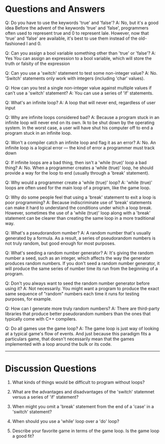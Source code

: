 # Questions and Answers

Q: Do you have to use the keywords 'true' and 'false'? 
A: No, but it's a good idea Before the advent of the keywords 'true' and 'false', programmers often used to represent true and 0 to represent lale. However, now that 'true' and 'false' are available, it's best to use them instead of the old-fashioned I and 0. 

Q: Can you assign a bool variable something other than 'true' or 'false'?
A: Yes You can assign an expression to a bool variable, which will store the truth or falsity of the expression 

Q: Can you use a 'switch' statement to test some non-integer value?
A: No. 'Switch' statements only work with integers (including 'char' values).

Q: How can you test a single non-integer value against multiple values if can't use a 'switch' statement? 
A: You can use a series of 'if' statements.

Q: What's an infinite loop?
A: A loop that will never end, regardless of user input 

Q: Why are infinite loops considered bad?
A: Because a program stuck in an infinite loop will never end on its own. Ik to be shut down by the operating system. In the worst case, a user will have shut his computer off to end a program stuck in an infinite loop.

Q: Won't a compiler catch an infinite loop and flag it as an error? 
A: No. An infinite loop is a logical error — the kind of error a programmer must track down

Q: If infinite loops are a bad thing, then isn't a 'while (true)' loop a bad thing?
A: No. When a programmer creates a 'while (true)' loop, he should provide a way for the loop to end (usually through a 'break' statement).

Q: Why would a programmer create a 'while (true)' loop?
A: 'while (true)' loops are often used for the main loop of a program, like the game loop.

Q: Why do some people feel that using a 'break' statement to exit a loop is poor programming?
A: Because indiscriminate use of 'break' statements can make it hard to understand the conditions under which a loop break. However, sometimes the use of a 'while (true)' loop along with a 'break' statement can be clearer than creating the same loop in a more traditional way.

Q: What's a pseudorandom number?
A: A random number that's usually generated by a formula. As a result, a series of pseudorandom numbers is not truly random, but good enough for most purposes.

Q: What's seeding a random number generator?
A: It's giving the random number a seed, such as an integer, which affects the way the generator produces random numbers. If you don't seed a random number generator, it will produce the same series of number time its run from the beginning of a program.

Q: Don't you always want to seed the random number generator before using it?
A: Not necessarily. You might want a program to produce the exact same sequence of "random" numbers each time it runs for testing purposes, for example.

Q: How can I generate more truly random numbers?
A: There are third-party libraries that produce better pseudorandom numbers than the ones that typically come with C++ compilers.

Q: Do all games use the game loop?
A: The game loop is just way of looking at a typical game's flow of events. And just because this paradigm fits a particulars game, that doesn't necessarily mean that the games implemented with a loop around the bulk or its code.

---

# Discussion Questions

1. What kinds of things would be difficult to program without loops?

2. What are the advantages and disadvantages of the 'switch' statemnet versus a series of 'if' statement?

3. When might you omit a 'break' statement from the end of a 'case' in a 'switch' statement?

4. When should you use a 'while' loop over a 'do' loop?

5. Describe your favorite game in terms of the game loop. Is the game loop a good fit?
